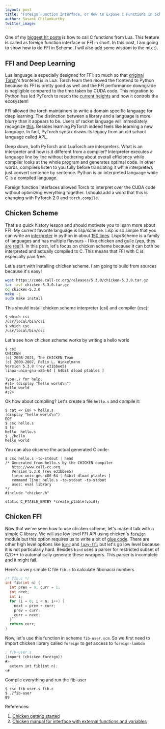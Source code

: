 ```yaml
---
layout: post
title: "Foreign Function Interface, or How to Expose C Functions in Scheme"
author: Sasank Chilamkurthy
twitter_image: 
---
```


One of my [biggest hit posts](https://chsasank.com/lua-c-wrapping.html) is how to call C functions from Lua. This feature is called as foreign function interface or FFI in short. In this post, I am going to show how to do FFI in Scheme. I will also add some wisdom to the mix :).

## FFI and Deep Learning

 Lua language is especially designed for FFI: so much so that [original Torch](http://torch.ch/)'s frontend is in Lua. Torch team then moved the frontend to Python because its FFI is pretty good as well and the FFI performance downgrade is negligible compared to the time taken by CUDA code. This migration to Python has led PyTorch to reach the [current heights](https://www.assemblyai.com/blog/pytorch-vs-tensorflow-in-2023/) and now it controls the ecosystem!

FFI allowed the torch maintainers to write a domain specific language for deep learning. The distinction between a library and a language is more blurry than it appears to be. Users of racket language will immediately recognize [this](https://www2.ccs.neu.edu/racket/pubs/pldi11-thacff.pdf). Besides learning PyTorch indeed feels like learning a new language. In fact, PyTorch syntax draws its legacy from an old school language called [APL](https://en.wikipedia.org/wiki/APL_(programming_language)).

Deep down, both PyTorch and LuaTorch are interpreters. What is an interpreter and how is it different from a compiler? Interpreter executes a language line by line without bothering about overall efficiency while compiler looks at the whole program and generates optimal code. In other words, compilers listen to you fully before translating it while interpreters just convert sentence by sentence. Python is an interpreted language while C is a compiled language.

Foreign function interfaces allowed Torch to interpret over the CUDA code without optimizing everything together. I should add a word that this is changing with PyTorch 2.0 and `torch.compile`.

## Chicken Scheme

That's a quick history lesson and should motivate you to learn more about FFI. My current favorite language is lisp/scheme. Lisp is so simple that you can write an [interpreter](https://norvig.com/lispy.html) in python in about [150 lines](https://norvig.com/lis.py). Lisp/Scheme is a family of languages and has multiple flavours - I like chicken and guile (yep, they [are](https://call-cc.org/) [real](https://www.gnu.org/software/guile/)!). In this post, let's focus on chicken scheme because it can both be interpreted and actually compiled to C. This means that FFI with C is especially pain free.

Let's start with installing chicken scheme. I am going to build from sources because it's easy!

```bash
wget https://code.call-cc.org/releases/5.3.0/chicken-5.3.0.tar.gz
tar -xvf chicken-5.3.0.tar.gz
cd chicken-5.3.0
make -j
sudo make install
```

This should install chicken scheme interpreter (csi) and compiler (csc):

```bash
$ which csi
/usr/local/bin/csi
$ which csc
/usr/local/bin/csc
```

Let's see how chicken scheme works by writing a hello world

```
$ csi
CHICKEN
(c) 2008-2021, The CHICKEN Team
(c) 2000-2007, Felix L. Winkelmann
Version 5.3.0 (rev e31bbee5)
linux-unix-gnu-x86-64 [ 64bit dload ptables ]

Type ,? for help.
#;1> (display "hello world\n")
hello world
#;2>
```

Ok how about compiling? Let's create a file `hello.s` and compile it:

```
$ cat << EOF > hello.s
(display "hello world\n")                  
EOF
$ csc hello.s
$ ls
hello  hello.s
$ ./hello
hello world
```

You can also observe the actual generated C code:

```
$ csc hello.s -to-stdout | head
/* Generated from hello.s by the CHICKEN compiler
   http://www.call-cc.org
   Version 5.3.0 (rev e31bbee5)
   linux-unix-gnu-x86-64 [ 64bit dload ptables ]
   command line: hello.s -to-stdout -to-stdout
   uses: eval library
*/
#include "chicken.h"

static C_PTABLE_ENTRY *create_ptable(void);
```

## Chicken FFI

Now that we've seen how to use chicken scheme, let's make it talk with a simple C library. We will use low level FFI API using chicken's [`foreign`](http://wiki.call-cc.org/man/5/Module%20(chicken%20foreign)) module but this option requires us to write a bit of [glue code](https://wiki.call-cc.org/man/5/Getting%20started#accessing-c-libraries-). There are other high level options like [`bind`](http://wiki.call-cc.org/eggref/5/bind) and [`lazy-ffi`](https://wiki.call-cc.org/eggref/5/lazy-ffi) but let's go low level because it is not particularly hard. Besides `bind` uses a parser for restricted subset of C/C++ to automatically generate these wrappers. This parser is incomplete and it might fail.

Here's a very simple C file `fib.c` to calculate fibonacci numbers

```c
/* fib.c */
int fib(int n) {
  int prev = 0, curr = 1;
  int next; 
  int i; 
  for (i = 0; i < n; i++) {
    next = prev + curr;
    prev = curr;
    curr = next; 
  }``
  return curr;
}
```

Now, let's use this function in scheme `fib-user.scm`. So we first need to import chicken library called `foreign` to get access to `foreign-lambda`

```scheme
; fib-user.s
(import (chicken foreign))
#>
  extern int fib(int n);
<#
```

Compile everything and run the fib-user

```
$ csc fib-user.s fib.c
$ ./fib-user
89
```


References:
1. [Chicken getting started](http://wiki.call-cc.org/man/5/Getting%20started)
2. [Chicken manual for interface with external functions and variables](http://wiki.call-cc.org/man/5/Interface%20to%20external%20functions%20and%20variables)